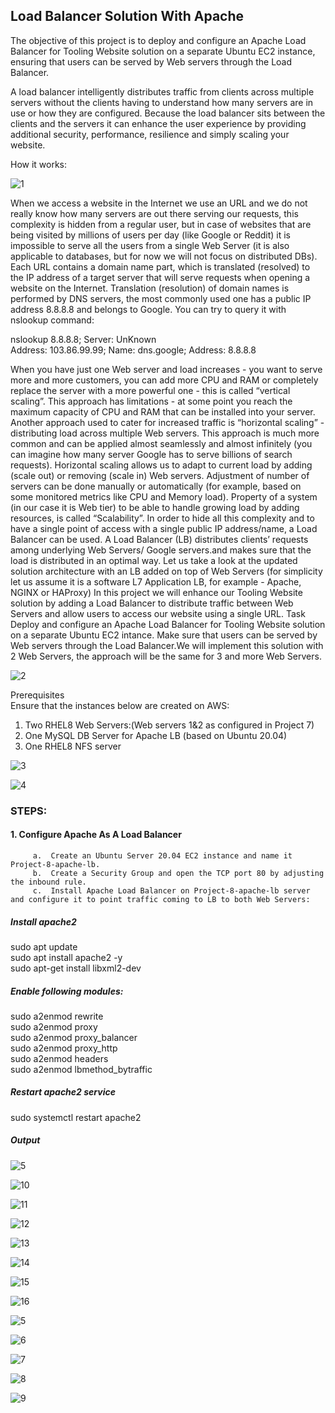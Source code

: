 
## Load Balancer Solution With Apache
 
The objective of this project is to deploy and configure an Apache Load Balancer for Tooling Website solution on a separate Ubuntu EC2 instance, ensuring that users can be served by Web servers through the Load Balancer.

A load balancer intelligently distributes traffic from clients across multiple servers without the clients having to understand how many servers are in use or how they are configured. Because the load balancer sits between the clients and the servers it can enhance the user experience by providing additional security, performance, resilience and simply scaling your website.

How it works:

![1](https://user-images.githubusercontent.com/78465247/111721655-44573e80-8858-11eb-9110-a772cd0399bf.PNG)

When we access a website in the Internet we use an URL and we do not really know how many servers are out there serving our requests, this complexity is hidden from a regular user, but in case of websites that are being visited by millions of users per day (like Google or Reddit) it is impossible to serve all the users from a single Web Server (it is also applicable to databases, but for now we will not focus on distributed DBs).
Each URL contains a domain name part, which is translated (resolved) to the IP address of a target server that will serve requests when opening a website on the Internet. Translation (resolution) of domain names is performed by DNS servers, the most commonly used one has a public IP address 8.8.8.8 and belongs to Google. You can try to query it with nslookup command:
 
nslookup 8.8.8.8; Server:  UnKnown\
Address:  103.86.99.99; Name:  dns.google; Address:  8.8.8.8
 
When you have just one Web server and load increases - you want to serve more and more customers, you can add more CPU and RAM or completely replace the server with a more powerful one - this is called “vertical scaling”. This approach has limitations - at some point you reach the maximum capacity of CPU and RAM that can be installed into your server.
Another approach used to cater for increased traffic is “horizontal scaling” - distributing load across multiple Web servers. This approach is much more common and can be applied almost seamlessly and almost infinitely (you can imagine how many server Google has to serve billions of search requests).
Horizontal scaling allows us to adapt to current load by adding (scale out) or removing (scale in) Web servers. Adjustment of number of servers can be done manually or automatically (for example, based on some monitored metrics like CPU and Memory load).
Property of a system (in our case it is Web tier) to be able to handle growing load by adding resources, is called “Scalability”.
In order to hide all this complexity and to have a single point of access with a single public IP address/name, a Load Balancer can be used. A Load Balancer (LB) distributes clients’ requests among underlying Web Servers/ Google servers.and makes sure that the load is distributed in an optimal way.
Let us take a look at the updated solution architecture with an LB added on top of Web Servers (for simplicity let us assume it is a software L7 Application LB, for example - Apache, NGINX or HAProxy)
In this project we will enhance our Tooling Website solution by adding a Load Balancer to distribute traffic between Web Servers and allow users to access our website using a single URL.
Task
Deploy and configure an Apache Load Balancer for Tooling Website solution on a separate Ubuntu EC2 intance. Make sure that users can be served by Web servers through the Load Balancer.We will implement this solution with 2 Web Servers, the approach will be the same for 3 and more Web Servers.

![2](https://user-images.githubusercontent.com/78465247/111722014-ed9e3480-8858-11eb-9be0-574cd16af378.PNG)

Prerequisites\
Ensure that the instances below are created on AWS: 

1.  Two RHEL8 Web Servers:(Web servers 1&2 as configured in Project 7)
2.  One MySQL DB Server for Apache LB (based on Ubuntu 20.04)
3.  One RHEL8 NFS server

![3](https://user-images.githubusercontent.com/78465247/111722040-f7c03300-8858-11eb-8bf4-2c0dc122224d.PNG)

![4](https://user-images.githubusercontent.com/78465247/111722326-8af96880-8859-11eb-8d65-e578ac97b617.PNG)

### STEPS:
 
#### 1.  Configure Apache As A Load Balancer

         a.  Create an Ubuntu Server 20.04 EC2 instance and name it Project-8-apache-lb.
         b.  Create a Security Group and open the TCP port 80 by adjusting the inbound rule.
         c.  Install Apache Load Balancer on Project-8-apache-lb server and configure it to point traffic coming to LB to both Web Servers:
 
##### Install apache2
sudo apt update\
sudo apt install apache2 -y\
sudo apt-get install libxml2-dev
 
##### Enable following modules:
sudo a2enmod rewrite\
sudo a2enmod proxy\
sudo a2enmod proxy_balancer\
sudo a2enmod proxy_http\
sudo a2enmod headers\
sudo a2enmod lbmethod_bytraffic
 
##### Restart apache2 service
sudo systemctl restart apache2

##### Output





![5](https://user-images.githubusercontent.com/78465247/111724697-99498380-885d-11eb-9c49-b8a96250b32d.PNG)

![10](https://user-images.githubusercontent.com/78465247/111724748-b54d2500-885d-11eb-9e0a-3fe1beedba8b.PNG)

![11](https://user-images.githubusercontent.com/78465247/111724754-b5e5bb80-885d-11eb-9021-7c0d79b8c83c.PNG)

![12](https://user-images.githubusercontent.com/78465247/111724755-b7af7f00-885d-11eb-8e39-0c816f456f24.PNG)

![13](https://user-images.githubusercontent.com/78465247/111724769-c302aa80-885d-11eb-8d8f-9ec5fe27e1b8.PNG)

![14](https://user-images.githubusercontent.com/78465247/111724775-c4cc6e00-885d-11eb-88d1-82ebadc28340.PNG)

![15](https://user-images.githubusercontent.com/78465247/111724785-c72ec800-885d-11eb-976c-ef295ca63975.PNG)

![16](https://user-images.githubusercontent.com/78465247/111724790-cac24f00-885d-11eb-8a78-c1a9365807fd.PNG)

![5](https://user-images.githubusercontent.com/78465247/111724794-cc8c1280-885d-11eb-8af3-e358f590c883.PNG)

![6](https://user-images.githubusercontent.com/78465247/111724802-d0b83000-885d-11eb-8aa3-d02827d81620.PNG)

![7](https://user-images.githubusercontent.com/78465247/111724811-d57ce400-885d-11eb-9bf0-484a7d9c6d37.PNG)

![8](https://user-images.githubusercontent.com/78465247/111724818-d746a780-885d-11eb-9340-8efc49734d55.PNG)

![9](https://user-images.githubusercontent.com/78465247/111724821-da419800-885d-11eb-9880-8ad1763c156d.PNG)

 
